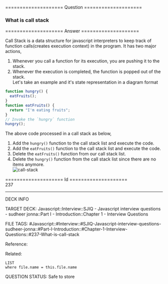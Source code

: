 ==================== Question ====================  

### What is call stack  

==================== Answer ====================  

Call Stack is a data structure for javascript interpreters to keep track of
function calls(creates execution context) in the program. It has two major
actions,

1. Whenever you call a function for its execution, you are pushing it to the
   stack.
2. Whenever the execution is completed, the function is popped out of the
   stack.  
   Let's take an example and it's state representation in a diagram format

```javascript
function hungry() {
  eatFruits();
}
function eatFruits() {
  return "I'm eating fruits";
}
// Invoke the `hungry` function
hungry();
```

The above code processed in a call stack as below,

1. Add the `hungry()` function to the call stack list and execute the code.
2. Add the `eatFruits()` function to the call stack list and execute the code.
3. Delete the `eatFruits()` function from our call stack list.
4. Delete the `hungry()` function from the call stack list since there are no
   items anymore.  
   ![call-stack](../../../../images/call-stack.png)

==================== Id ====================  
237

---

DECK INFO

TARGET DECK: Javascript::Interview::SJIQ - Javascript interview questions - sudheer jonna::Part I - Introduction::Chapter 1 - Interview Questions

FILE TAGS: #Javascript::#Interview::#SJIQ-Javascript-interview-questions-sudheer-jonna::#Part-I-Introduction::#Chapter-1-Interview-Questions::#237-What-is-call-stack

Reference:

Related:

```dataview
LIST
where file.name = this.file.name
```

QUESTION STATUS: Safe to store
